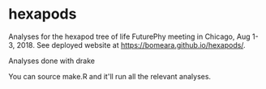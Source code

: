 # hexapods

Analyses for the hexapod tree of life FuturePhy meeting in Chicago, Aug 1-3, 2018. See deployed website at https://bomeara.github.io/hexapods/.

Analyses done with drake

You can source make.R and it'll run all the relevant analyses.
